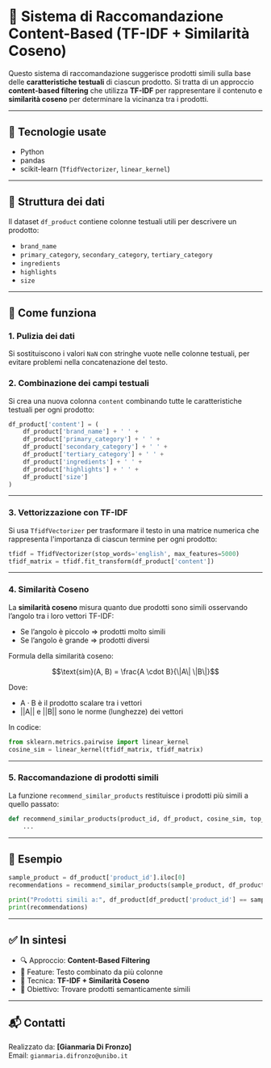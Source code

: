 # 🧠 Sistema di Raccomandazione Content-Based (TF-IDF + Similarità Coseno)

Questo sistema di raccomandazione suggerisce prodotti simili sulla base delle **caratteristiche testuali** di ciascun prodotto. Si tratta di un approccio **content-based filtering** che utilizza **TF-IDF** per rappresentare il contenuto e **similarità coseno** per determinare la vicinanza tra i prodotti.

---

## 🚀 Tecnologie usate

- Python
- pandas
- scikit-learn (`TfidfVectorizer`, `linear_kernel`)

---

## 📁 Struttura dei dati

Il dataset `df_product` contiene colonne testuali utili per descrivere un prodotto:

- `brand_name`
- `primary_category`, `secondary_category`, `tertiary_category`
- `ingredients`
- `highlights`
- `size`

---

## 🔧 Come funziona

### 1. Pulizia dei dati

Si sostituiscono i valori `NaN` con stringhe vuote nelle colonne testuali, per evitare problemi nella concatenazione del testo.

### 2. Combinazione dei campi testuali

Si crea una nuova colonna `content` combinando tutte le caratteristiche testuali per ogni prodotto:

```python
df_product['content'] = (
    df_product['brand_name'] + ' ' +
    df_product['primary_category'] + ' ' +
    df_product['secondary_category'] + ' ' +
    df_product['tertiary_category'] + ' ' +
    df_product['ingredients'] + ' ' +
    df_product['highlights'] + ' ' +
    df_product['size']
)
```

---

### 3. Vettorizzazione con TF-IDF

Si usa `TfidfVectorizer` per trasformare il testo in una matrice numerica che rappresenta l'importanza di ciascun termine per ogni prodotto:

```python
tfidf = TfidfVectorizer(stop_words='english', max_features=5000)
tfidf_matrix = tfidf.fit_transform(df_product['content'])
```

---

### 4. Similarità Coseno

La **similarità coseno** misura quanto due prodotti sono simili osservando l’angolo tra i loro vettori TF-IDF:

- Se l’angolo è piccolo ⇒ prodotti molto simili
- Se l’angolo è grande ⇒ prodotti diversi

Formula della similarità coseno:

```math
\text{sim}(A, B) = \frac{A \cdot B}{\|A\| \|B\|}
```

Dove:

- A · B è il prodotto scalare tra i vettori
- ||A|| e ||B|| sono le norme (lunghezze) dei vettori


In codice:

```python
from sklearn.metrics.pairwise import linear_kernel
cosine_sim = linear_kernel(tfidf_matrix, tfidf_matrix)
```

---

### 5. Raccomandazione di prodotti simili

La funzione `recommend_similar_products` restituisce i prodotti più simili a quello passato:

```python
def recommend_similar_products(product_id, df_product, cosine_sim, top_n=5):
    ...
```

---

## 📌 Esempio

```python
sample_product = df_product['product_id'].iloc[0]
recommendations = recommend_similar_products(sample_product, df_product, cosine_sim)

print("Prodotti simili a:", df_product[df_product['product_id'] == sample_product]['product_name'].values[0])
print(recommendations)
```

---

## ✅ In sintesi

- 🔍 Approccio: **Content-Based Filtering**
- 🔡 Feature: Testo combinato da più colonne
- 🔢 Tecnica: **TF-IDF + Similarità Coseno**
- 🎯 Obiettivo: Trovare prodotti semanticamente simili

---

## 📬 Contatti

Realizzato da: **[Gianmaria Di Fronzo]**  
Email: `gianmaria.difronzo@unibo.it`
